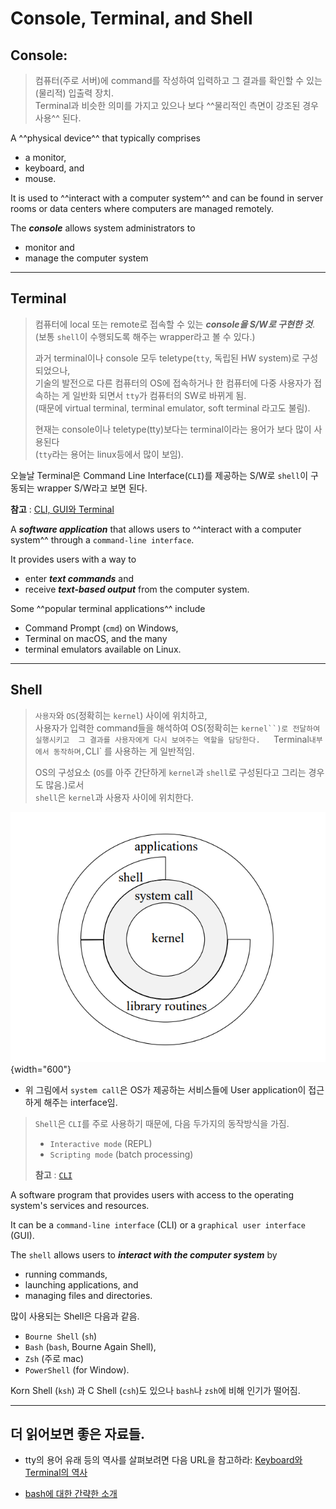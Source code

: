 # Console, Terminal, and Shell


## Console: 

> 컴퓨터(주로 서버)에 command를 작성하여 입력하고 그 결과를 확인할 수 있는 (물리적) 입출력 장치.  
> Terminal과 비슷한 의미를 가지고 있으나 보다 ^^물리적인 측면이 강조된 경우 사용^^ 된다.

A ^^physical device^^ that typically comprises 

* a monitor, 
* keyboard, and 
* mouse. 

It is used to ^^interact with a computer system^^ and can be found in server rooms or data centers where computers are managed remotely. 

The ***console*** allows system administrators to 

* monitor and 
* manage the computer system 

---

## Terminal

> 컴퓨터에 local 또는 remote로 접속할 수 있는 ***console을 S/W로 구현한 것***.  
> (보통 `shell`이 수행되도록 해주는 wrapper라고 볼 수 있다.)
>
> 과거 terminal이나 console 모두 teletype(`tty`, 독립된 HW system)로 구성되었으나,  
> 기술의 발전으로 다른 컴퓨터의 OS에 접속하거나 한 컴퓨터에 다중 사용자가 접속하는 게 일반화 되면서 `tty`가 컴퓨터의 SW로 바뀌게 됨.  
> (때문에 virtual terminal, terminal emulator, soft terminal 라고도 불림).  
>
> 현재는 console이나 teletype(tty)보다는 terminal이라는 용어가 보다 많이 사용된다  
> (`tty`라는 용어는 linux등에서 많이 보임).  

오늘날 Terminal은 Command Line Interface(`CLI`)를 제공하는 S/W로 `shell`이 구동되는 wrapper S/W라고 보면 된다.

**참고** : [CLI, GUI와 Terminal](../CE/ch10/ce10_2_01_cli_terminal.md)

A ***software application*** that allows users to ^^interact with a computer system^^ through a `command-line interface`. 

It provides users with a way to 

* enter ***text commands*** and 
* receive ***text-based output*** from the computer system. 

Some ^^popular terminal applications^^ include 

* Command Prompt (`cmd`) on Windows, 
* Terminal on macOS, and the many 
* terminal emulators available on Linux.

---

## Shell

> `사용자`와 `OS`(정확히는 `kernel`) 사이에 위치하고,  
> 사용자가 입력한 command들을 해석하여 OS(정확히는 `kernel``)로 전달하여 실행시키고 
> 그 결과를 사용자에게 다시 보여주는 역할을 담당한다.  
> `Terminal` 내부에서 동작하며, `CLI` 를 사용하는 게 일반적임.
> 
> OS의 구성요소 (`OS`를 아주 간단하게 `kernel`과 `shell`로 구성된다고 그리는 경우도 많음.)로서  
> `shell`은 `kernel`과 사용자 사이에 위치한다.  
>

![](./img/os.png){width="600"}

* 위 그림에서 `system call`은 OS가 제공하는 서비스들에 User application이 접근하게 해주는 interface임.

> `Shell`은 `CLI`를 주로 사용하기 때문에, 다음 두가지의 동작방식을 가짐.
>
> * `Interactive mode` (REPL)
> * `Scripting mode` (batch processing)
>
> **참고** : [`CLI`](../CE/ch10/ce10_2_01_cli_terminal.md#command-line-interface-란)

A software program that provides users with access to the operating system's services and resources. 
 
It can be a `command-line interface` (CLI) or a `graphical user interface` (GUI). 
 
The `shell` allows users to ***interact with the computer system*** by 
 
* running commands, 
* launching applications, and 
* managing files and directories. 
 
많이 사용되는 Shell은 다음과 같음.

* `Bourne Shell` (`sh`)
* `Bash` (`bash`, Bourne Again Shell), 
* `Zsh` (주로 mac) 
* `PowerShell` (for Window).

Korn Shell (`ksh`) 과 C Shell (`csh`)도 있으나 `bash`나 `zsh`에 비해 인기가 떨어짐. 

---

## 더 읽어보면 좋은 자료들.

* tty의 용어 유래 등의 역사를 살펴보려면 다음 URL을 참고하라: [Keyboard와 Terminal의 역사](https://dsaint31.me/mkdocs_site/CE/ch06/ce06_4_04_keyboard/#keyboard)

* [bash에 대한 간략한 소개](https://ds31x.tistory.com/48)
